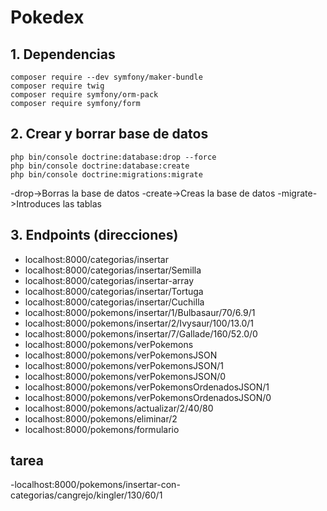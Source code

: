 # Pokedex

## 1. Dependencias
```console
composer require --dev symfony/maker-bundle
composer require twig
composer require symfony/orm-pack
composer require symfony/form
```

## 2. Crear y borrar base de datos
```console
php bin/console doctrine:database:drop --force
php bin/console doctrine:database:create
php bin/console doctrine:migrations:migrate
```
-drop->Borras la base de datos
-create->Creas la base de datos
-migrate->Introduces las tablas

## 3. Endpoints (direcciones)
- localhost:8000/categorias/insertar
- localhost:8000/categorias/insertar/Semilla
- localhost:8000/categorias/insertar-array
- localhost:8000/categorias/insertar/Tortuga
- localhost:8000/categorias/insertar/Cuchilla
- localhost:8000/pokemons/insertar/1/Bulbasaur/70/6.9/1
- localhost:8000/pokemons/insertar/2/Ivysaur/100/13.0/1
- localhost:8000/pokemons/insertar/7/Gallade/160/52.0/0
- localhost:8000/pokemons/verPokemons
- localhost:8000/pokemons/verPokemonsJSON
- localhost:8000/pokemons/verPokemonsJSON/1
- localhost:8000/pokemons/verPokemonsJSON/0
- localhost:8000/pokemons/verPokemonsOrdenadosJSON/1
- localhost:8000/pokemons/verPokemonsOrdenadosJSON/0
- localhost:8000/pokemons/actualizar/2/40/80
- localhost:8000/pokemons/eliminar/2
- localhost:8000/pokemons/formulario

## tarea
-localhost:8000/pokemons/insertar-con-categorias/cangrejo/kingler/130/60/1